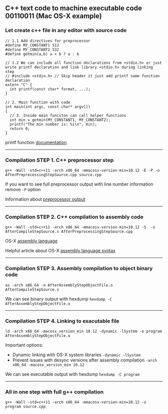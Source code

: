 ## C++ text code to machine executable code 00110011 (Mac OS-X example)

### Let create c++ file in any editor with source code

```
// 1.1 Add directives for preprocessor
#define MY_CONSTANT1 512
#define MY_CONSTANT2 532
#define getmin(a,b) a < b ? a : b

// 1.2 We can include all function declarations from <stdio.h> or just write printf declaration and link library <stdio.h> during linking step
// #include <stdio.h> // Skip header it just add printf same function declaration
extern "C" {
  int printf(const char* format, ...);
}

// 2. Main function with code
int main(int argc, const char* argv[])
{
  // 3. Inside main funciton can call helper functions
  int min = getmin(MY_CONSTANT1, MY_CONSTANT2);
  printf("The min number is: %i\n", min);
  return 0;
}
```

printf function [documentation](http://www.cplusplus.com/reference/cstdio/printf/)

------

### Compilation STEP 1. C++ preprocessor step
`g++ -Wall -std=c++11 -arch x86_64 -mmacosx-version-min=10.12 -E -P -o AfterPreprocessingStepSource.cpp source.cpp`

If you want to see full preprocessor output with line number information remove `-P` option

Information about [preprocessor output](https://gcc.gnu.org/onlinedocs/gcc-4.3.6/cpp/Preprocessor-Output.html)

------

### Compilation STEP 2. C++ compilation to assembly code

`g++ -Wall -std=c++11 -arch x86_64 -mmacosx-version-min=10.12 -S  -o AfterCompileStepSource.s AfterPreprocessingStepSource.cpp`

OS-X [assembly language](https://developer.apple.com/library/prerelease/content/documentation/DeveloperTools/Reference/Assembler/000-Introduction/introduction.html#//apple_ref/doc/uid/TP30000851-CH211-SW1)

Helpful article about OS-X [assembly language syntax](http://www.idryman.org/blog/2014/12/02/writing-64-bit-assembly-on-mac-os-x/)

------

### Compilation STEP 3. Assembly compilation to object binary code
`as -arch x86_64 -o AfterAssemblyStepObjectFile.o AfterCompileStepSource.s`

We can see binary output with hexdump `hexdump -C AfterAssemblyStepObjectFile.o`

------

### Compilation STEP 4. Linking to exacutable file
`ld -arch x86_64 -macosx_version_min 10.12 -dynamic -lSystem -o program AfterAssemblyStepObjectFile.o`

Important options:
  - Dynamic linking with OS-X system libraries `-dynamic -lSystem`
  - Prevent issues with desync versions after assembly compilation `-arch x86_64 -macosx_version_min 10.12`

We can see executable output with hexdump `hexdump -C program`

------

### All in one step with full g++ compilation
`g++ -Wall -std=c++11 -arch x86_64 -mmacosx-version-min=10.12 -o program source.cpp`
